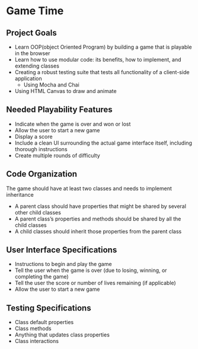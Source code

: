 # Game Time

## Project Goals
  * Learn OOP(object Oriented Program) by building a game that is playable in the browser
  * Learn how to use modular code: its benefits, how to implement, and extending classes
  * Creating a robust testing suite that tests all functionality of a client-side application
    * Using Mocha and Chai
  * Using HTML Canvas to draw and animate

## Needed Playability Features
  * Indicate when the game is over and won or lost
  * Allow the user to start a new game
  * Display a score
  * Include a clean UI surrounding the actual game interface itself, including thorough instructions
  * Create multiple rounds of difficulty

## Code Organization
  The game should have at least two classes and needs to implement inheritance
  * A parent class should have properties that might be shared by several other child classes
  * A parent class’s properties and methods should be shared by all the child classes
  * A child classes should inherit those properties from the parent class

## User Interface Specifications
  * Instructions to begin and play the game
  * Tell the user when the game is over (due to losing, winning, or completing the game)
  * Tell the user the score or number of lives remaining (if applicable)
  * Allow the user to start a new game

## Testing Specifications
  * Class default properties
  * Class methods
  * Anything that updates class properties
  * Class interactions